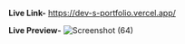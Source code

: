 **Live Link-**
https://dev-s-portfolio.vercel.app/

**Live Preview-**
![Screenshot (64)](https://user-images.githubusercontent.com/91312245/150726155-84839aba-520f-481e-88bc-6b4d7499daf7.png)
